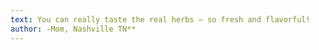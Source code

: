 ```yaml
---
text: You can really taste the real herbs — so fresh and flavorful!
author: -Mom, Nashville TN**
---
```

